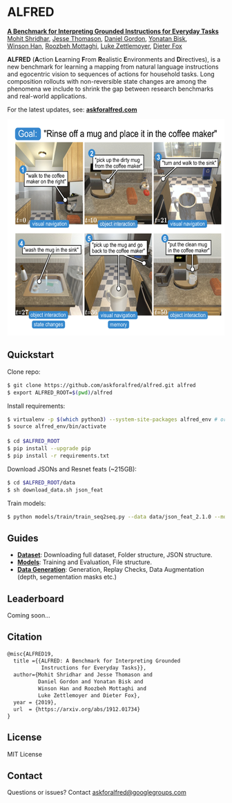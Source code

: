 # ALFRED

[<b>A Benchmark for Interpreting Grounded Instructions for Everyday Tasks</b>](https://arxiv.org/abs/1912.01734)  
[Mohit Shridhar](https://mohitshridhar.com/), [Jesse Thomason](https://jessethomason.com/), [Daniel Gordon](https://homes.cs.washington.edu/~xkcd/), [Yonatan Bisk](https://yonatanbisk.com/),  
[Winson Han](https://allenai.org/team.html), [Roozbeh Mottaghi](http://roozbehm.info/), [Luke Zettlemoyer](https://www.cs.washington.edu/people/faculty/lsz), [Dieter Fox](https://homes.cs.washington.edu/~fox/)

**ALFRED** (**A**ction **L**earning **F**rom **R**ealistic **E**nvironments and **D**irectives), is a new benchmark for learning a mapping from natural language instructions and egocentric vision to sequences of actions for household tasks. Long composition rollouts with non-reversible state changes are among the phenomena we include to shrink the gap between research benchmarks and real-world applications.

For the latest updates, see: [**askforalfred.com**](askforalfred.com)

<p align="center">
	<img src="media/instr_teaser.png" width="590" height="500">
</p>

## Quickstart

Clone repo:
```bash
$ git clone https://github.com/askforalfred/alfred.git alfred
$ export ALFRED_ROOT=$(pwd)/alfred
```

Install requirements:
```bash
$ virtualenv -p $(which python3) --system-site-packages alfred_env # or whichever package manager you prefer
$ source alfred_env/bin/activate

$ cd $ALFRED_ROOT
$ pip install --upgrade pip
$ pip install -r requirements.txt
```

Download JSONs and Resnet feats (~215GB):
```bash
$ cd $ALFRED_ROOT/data
$ sh download_data.sh json_feat
```

Train models:
```bash
$ python models/train/train_seq2seq.py --data data/json_feat_2.1.0 --model seq2seq_im_mask --dout exp/model:{model},name:pm_and_subgoals_01 --splits data/splits/oct21.json --gpu --batch 8 --pm_aux_loss_wt 0.2 --subgoal_aux_loss_wt 0.2
```

## Guides 

- [**Dataset**](data/README.md): Downloading full dataset, Folder structure, JSON structure.
- [**Models**](models/README.md): Training and Evaluation, File structure.
- [**Data Generation**](gen/README.md): Generation, Replay Checks, Data Augmentation (depth, segementation masks etc.)

## Leaderboard

Coming soon...

## Citation

```
@misc{ALFRED19,
  title ={{ALFRED: A Benchmark for Interpreting Grounded
           Instructions for Everyday Tasks}},
  author={Mohit Shridhar and Jesse Thomason and
          Daniel Gordon and Yonatan Bisk and
          Winson Han and Roozbeh Mottaghi and
          Luke Zettlemoyer and Dieter Fox},
  year = {2019},
  url  = {https://arxiv.org/abs/1912.01734}
}
```

## License

MIT License

## Contact

Questions or issues? Contact [askforalfred@googlegroups.com](askforalfred@googlegroups.com)